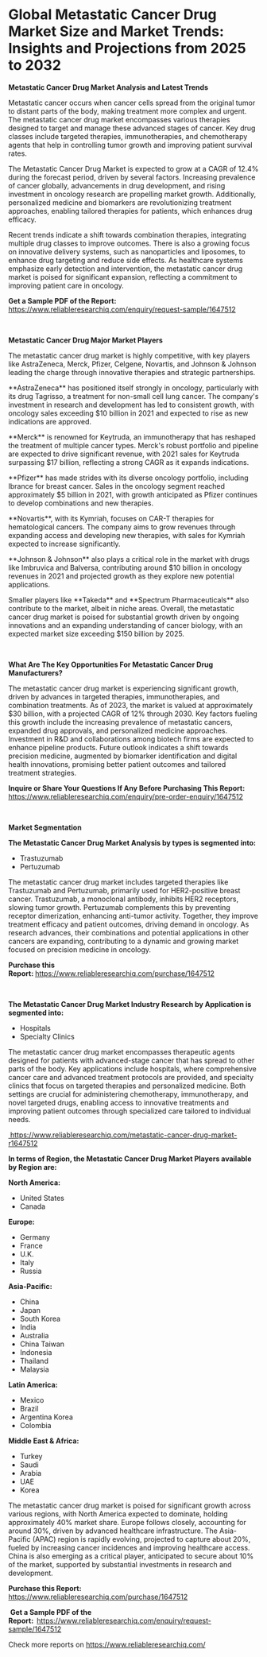 <p><h1>Global Metastatic Cancer Drug Market Size and Market Trends: Insights and Projections from 2025 to 2032</h1></p><p><strong>Metastatic Cancer Drug Market Analysis and Latest Trends</strong></p>
<p><p>Metastatic cancer occurs when cancer cells spread from the original tumor to distant parts of the body, making treatment more complex and urgent. The metastatic cancer drug market encompasses various therapies designed to target and manage these advanced stages of cancer. Key drug classes include targeted therapies, immunotherapies, and chemotherapy agents that help in controlling tumor growth and improving patient survival rates.</p><p>The Metastatic Cancer Drug Market is expected to grow at a CAGR of 12.4% during the forecast period, driven by several factors. Increasing prevalence of cancer globally, advancements in drug development, and rising investment in oncology research are propelling market growth. Additionally, personalized medicine and biomarkers are revolutionizing treatment approaches, enabling tailored therapies for patients, which enhances drug efficacy.</p><p>Recent trends indicate a shift towards combination therapies, integrating multiple drug classes to improve outcomes. There is also a growing focus on innovative delivery systems, such as nanoparticles and liposomes, to enhance drug targeting and reduce side effects. As healthcare systems emphasize early detection and intervention, the metastatic cancer drug market is poised for significant expansion, reflecting a commitment to improving patient care in oncology.</p></p>
<p><strong>Get a Sample PDF of the Report:&nbsp;</strong> <a href="https://www.reliableresearchiq.com/enquiry/request-sample/1647512?utm_campaign=2821&utm_medium=2&utm_source=Github&utm_content=ia&utm_term=29032025&utm_id=metastatic-cancer-drug">https://www.reliableresearchiq.com/enquiry/request-sample/1647512</a></p>
<p>&nbsp;</p>
<p><strong>Metastatic Cancer Drug Major Market Players</strong></p>
<p><p>The metastatic cancer drug market is highly competitive, with key players like AstraZeneca, Merck, Pfizer, Celgene, Novartis, and Johnson & Johnson leading the charge through innovative therapies and strategic partnerships. </p><p>**AstraZeneca** has positioned itself strongly in oncology, particularly with its drug Tagrisso, a treatment for non-small cell lung cancer. The company's investment in research and development has led to consistent growth, with oncology sales exceeding $10 billion in 2021 and expected to rise as new indications are approved.</p><p>**Merck** is renowned for Keytruda, an immunotherapy that has reshaped the treatment of multiple cancer types. Merck's robust portfolio and pipeline are expected to drive significant revenue, with 2021 sales for Keytruda surpassing $17 billion, reflecting a strong CAGR as it expands indications.</p><p>**Pfizer** has made strides with its diverse oncology portfolio, including Ibrance for breast cancer. Sales in the oncology segment reached approximately $5 billion in 2021, with growth anticipated as Pfizer continues to develop combinations and new therapies.</p><p>**Novartis**, with its Kymriah, focuses on CAR-T therapies for hematological cancers. The company aims to grow revenues through expanding access and developing new therapies, with sales for Kymriah expected to increase significantly.</p><p>**Johnson & Johnson** also plays a critical role in the market with drugs like Imbruvica and Balversa, contributing around $10 billion in oncology revenues in 2021 and projected growth as they explore new potential applications.</p><p>Smaller players like **Takeda** and **Spectrum Pharmaceuticals** also contribute to the market, albeit in niche areas. Overall, the metastatic cancer drug market is poised for substantial growth driven by ongoing innovations and an expanding understanding of cancer biology, with an expected market size exceeding $150 billion by 2025.</p></p>
<p>&nbsp;</p>
<p><strong>What Are The Key Opportunities For Metastatic Cancer Drug Manufacturers?</strong></p>
<p><p>The metastatic cancer drug market is experiencing significant growth, driven by advances in targeted therapies, immunotherapies, and combination treatments. As of 2023, the market is valued at approximately $30 billion, with a projected CAGR of 12% through 2030. Key factors fueling this growth include the increasing prevalence of metastatic cancers, expanded drug approvals, and personalized medicine approaches. Investment in R&D and collaborations among biotech firms are expected to enhance pipeline products. Future outlook indicates a shift towards precision medicine, augmented by biomarker identification and digital health innovations, promising better patient outcomes and tailored treatment strategies.</p></p>
<p><strong>Inquire or Share Your Questions If Any Before Purchasing This Report:</strong> <a href="https://www.reliableresearchiq.com/enquiry/pre-order-enquiry/1647512?utm_campaign=2821&utm_medium=2&utm_source=Github&utm_content=ia&utm_term=29032025&utm_id=metastatic-cancer-drug">https://www.reliableresearchiq.com/enquiry/pre-order-enquiry/1647512</a></p>
<p>&nbsp;</p>
<p><strong>Market Segmentation</strong></p>
<p><strong>The Metastatic Cancer Drug Market Analysis by types is segmented into:</strong></p>
<p><ul><li>Trastuzumab</li><li>Pertuzumab</li></ul></p>
<p><p>The metastatic cancer drug market includes targeted therapies like Trastuzumab and Pertuzumab, primarily used for HER2-positive breast cancer. Trastuzumab, a monoclonal antibody, inhibits HER2 receptors, slowing tumor growth. Pertuzumab complements this by preventing receptor dimerization, enhancing anti-tumor activity. Together, they improve treatment efficacy and patient outcomes, driving demand in oncology. As research advances, their combinations and potential applications in other cancers are expanding, contributing to a dynamic and growing market focused on precision medicine in oncology.</p></p>
<p><strong>Purchase this Report:&nbsp;</strong><a href="https://www.reliableresearchiq.com/purchase/1647512?utm_campaign=2821&utm_medium=2&utm_source=Github&utm_content=ia&utm_term=29032025&utm_id=metastatic-cancer-drug">https://www.reliableresearchiq.com/purchase/1647512</a></p>
<p>&nbsp;</p>
<p><strong>The Metastatic Cancer Drug Market Industry Research by Application is segmented into:</strong></p>
<p><ul><li>Hospitals</li><li>Specialty Clinics</li></ul></p>
<p><p>The metastatic cancer drug market encompasses therapeutic agents designed for patients with advanced-stage cancer that has spread to other parts of the body. Key applications include hospitals, where comprehensive cancer care and advanced treatment protocols are provided, and specialty clinics that focus on targeted therapies and personalized medicine. Both settings are crucial for administering chemotherapy, immunotherapy, and novel targeted drugs, enabling access to innovative treatments and improving patient outcomes through specialized care tailored to individual needs.</p></p>
<p><a href="https://www.reliableresearchiq.com/metastatic-cancer-drug-market-r1647512?utm_campaign=2821&utm_medium=2&utm_source=Github&utm_content=ia&utm_term=29032025&utm_id=metastatic-cancer-drug">&nbsp;https://www.reliableresearchiq.com/metastatic-cancer-drug-market-r1647512</a></p>
<p><strong>In terms of Region, the Metastatic Cancer Drug Market Players available by Region are:</strong></p>
<p>
    <p> <strong> North America: </strong>
        <ul>
            <li>United States</li>
            <li>Canada</li>
        </ul>
        </p> 
    <p> <strong> Europe: </strong>
        <ul>
            <li>Germany</li>
            <li>France</li>
            <li>U.K.</li>
            <li>Italy</li>
            <li>Russia</li>
        </ul>
        </p> 
    <p> <strong> Asia-Pacific: </strong>
        <ul>
            <li>China</li>
            <li>Japan</li>
            <li>South Korea</li>
            <li>India</li>
            <li>Australia</li>
            <li>China Taiwan</li>
            <li>Indonesia</li>
            <li>Thailand</li>
            <li>Malaysia</li>
        </ul>
        </p> 
    <p> <strong> Latin America: </strong>
        <ul>
            <li>Mexico</li>
            <li>Brazil</li>
            <li>Argentina Korea</li>
            <li>Colombia</li>
        </ul>
        </p> 
    <p> <strong> Middle East & Africa: </strong>
        <ul>
            <li>Turkey</li>
            <li>Saudi</li>
            <li>Arabia</li>
            <li>UAE</li>
            <li>Korea</li>
        </ul>
    </p>
    </p>
<p><p>The metastatic cancer drug market is poised for significant growth across various regions, with North America expected to dominate, holding approximately 40% market share. Europe follows closely, accounting for around 30%, driven by advanced healthcare infrastructure. The Asia-Pacific (APAC) region is rapidly evolving, projected to capture about 20%, fueled by increasing cancer incidences and improving healthcare access. China is also emerging as a critical player, anticipated to secure about 10% of the market, supported by substantial investments in research and development.</p></p>
<p><strong>Purchase this Report: </strong><a href="https://www.reliableresearchiq.com/purchase/1647512?utm_campaign=2821&utm_medium=2&utm_source=Github&utm_content=ia&utm_term=29032025&utm_id=metastatic-cancer-drug">https://www.reliableresearchiq.com/purchase/1647512</a></p>
<p>&nbsp;<strong>Get a Sample PDF of the Report:&nbsp;&nbsp;</strong><a href="https://www.reliableresearchiq.com/enquiry/request-sample/1647512?utm_campaign=2821&utm_medium=2&utm_source=Github&utm_content=ia&utm_term=29032025&utm_id=metastatic-cancer-drug">https://www.reliableresearchiq.com/enquiry/request-sample/1647512</a></p>
<p><strong></strong></p>
<p>Check more reports on <a href="https://www.reliableresearchiq.com/?utm_campaign=2821&utm_medium=2&utm_source=Github&utm_content=ia&utm_term=29032025&utm_id=metastatic-cancer-drug">https://www.reliableresearchiq.com/</a></p>